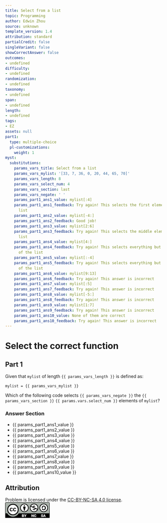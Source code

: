 ```yaml
---
title: Select from a list
topic: Programming
author: Edwin Zhou
source: unknown
template_version: 1.4
attribution: standard
partialCredit: false
singleVariant: false
showCorrectAnswer: false
outcomes:
- undefined
difficulty:
- undefined
randomization:
- undefined
taxonomy:
- undefined
span:
- undefined
length:
- undefined
tags:
- EZ
assets: null
part1:
  type: multiple-choice
  pl-customizations:
    weight: 1
myst:
  substitutions:
    params_vars_title: Select from a list
    params_vars_mylist: '[33, 7, 36, 0, 20, 44, 65, 70]'
    params_vars_length: 8
    params_vars_select_num: 4
    params_vars_section: last
    params_vars_negate: ' '
    params_part1_ans1_value: mylist[:4]
    params_part1_ans1_feedback: Try again! This selects the first elements of the
      list
    params_part1_ans2_value: mylist[-4:]
    params_part1_ans2_feedback: Good job!
    params_part1_ans3_value: mylist[2:6]
    params_part1_ans3_feedback: Try again! This selects the middle elements of the
      list
    params_part1_ans4_value: mylist[4:]
    params_part1_ans4_feedback: Try again! This selects everything but the first elements
      of the list
    params_part1_ans5_value: mylist[:-4]
    params_part1_ans5_feedback: Try again! This selects everything but the last elements
      of the list
    params_part1_ans6_value: mylist[9:13]
    params_part1_ans6_feedback: Try again! This answer is incorrect
    params_part1_ans7_value: mylist[:5]
    params_part1_ans7_feedback: Try again! This answer is incorrect
    params_part1_ans8_value: mylist[-5:]
    params_part1_ans8_feedback: Try again! This answer is incorrect
    params_part1_ans9_value: mylist[1:7]
    params_part1_ans9_feedback: Try again! This answer is incorrect
    params_part1_ans10_value: None of them are correct
    params_part1_ans10_feedback: Try again! This answer is incorrect
---
```

# Select the correct function

## Part 1

Given that `mylist` of length `{{ params_vars_length }}` is defined as:

```
mylist = {{ params_vars_mylist }}
```

Which of the following code selects `{{ params_vars_negate }}` the `{{ params_vars_section }}` `{{ params.vars.select_num }}` elements of `mylist`?

### Answer Section

- {{ params_part1_ans1_value }}
- {{ params_part1_ans2_value }}
- {{ params_part1_ans3_value }}
- {{ params_part1_ans4_value }}
- {{ params_part1_ans5_value }}
- {{ params_part1_ans6_value }}
- {{ params_part1_ans7_value }}
- {{ params_part1_ans8_value }}
- {{ params_part1_ans9_value }}
- {{ params_part1_ans10_value }}

## Attribution

Problem is licensed under the [CC-BY-NC-SA 4.0 license](https://creativecommons.org/licenses/by-nc-sa/4.0/).<br> ![The Creative Commons 4.0 license requiring attribution-BY, non-commercial-NC, and share-alike-SA license.](https://raw.githubusercontent.com/firasm/bits/master/by-nc-sa.png)